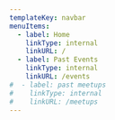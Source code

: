 ```yaml
---
templateKey: navbar
menuItems:
  - label: Home
    linkType: internal
    linkURL: /
  - label: Past Events
    linkType: internal
    linkURL: /events
#  - label: past meetups
#    linkType: internal
#    linkURL: /meetups
---
```



